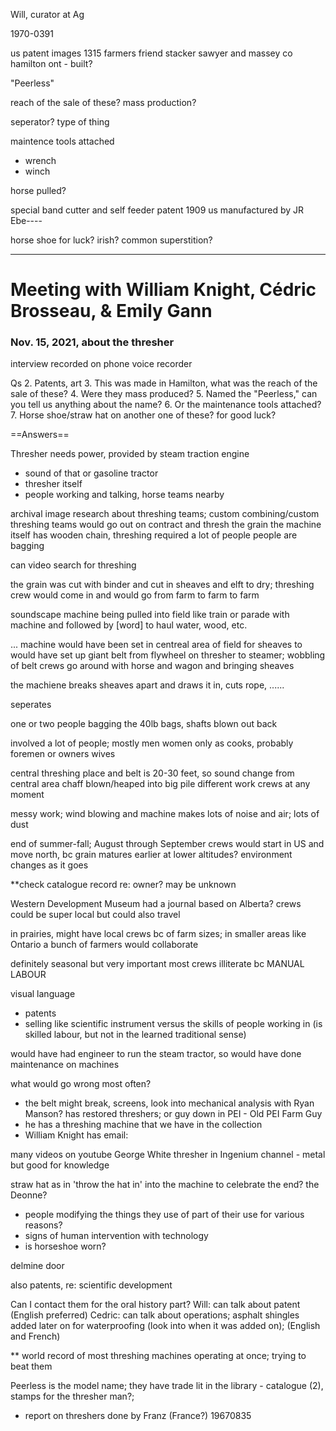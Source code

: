 Will, curator at Ag

1970-0391

us patent images 1315
farmers friend stacker
sawyer and massey co
hamilton ont - built?

"Peerless"

reach of the sale of these?
mass production?

seperator? type of thing

maintence tools attached
- wrench
- winch

horse pulled?



special band cutter and self feeder patent 1909 us 
manufactured by JR Ebe----

horse shoe for luck? irish? common superstition?

------

# Meeting with William Knight, Cédric Brosseau, & Emily Gann
### Nov. 15, 2021, about the thresher
interview recorded on phone voice recorder

Qs
2. Patents, art
3. This was made in Hamilton, what was the reach of the sale of these?
4. Were they mass produced?
5. Named the "Peerless," can you tell us anything about the name?
6. Or the maintenance tools attached?
7. Horse shoe/straw hat on another one of these? for good luck?


==Answers==

Thresher needs power, provided by steam traction engine
- sound of that or gasoline tractor
- thresher itself
- people working and talking, horse teams nearby

archival image research about threshing teams; custom combining/custom threshing
teams would go out on contract and thresh the grain
the machine itself has wooden chain, threshing required a lot of people
people are bagging


can video search for threshing

the grain was cut with binder and cut in sheaves and elft to dry; threshing crew would come in and would go from farm to farm to farm

soundscape
machine being pulled into field like train or parade with machine and followed by [word] to haul water, wood, etc.

...
machine would have been set in centreal area of field for sheaves to 
would have set up giant belt from flywheel on thresher to steamer; wobbling of belt
crews go around with horse and wagon and bringing sheaves 


the machiene breaks sheaves apart and draws it in, cuts rope, ......

seperates 


one or two people bagging the 40lb bags, shafts blown out back


involved a lot of people; mostly men
women only as cooks, probably foremen or owners wives



central threshing place and belt is 20-30 feet, so sound change from central area
chaff blown/heaped into big pile
different work crews at any moment

messy work; wind blowing and machine makes lots of noise and air; lots of dust

end of summer-fall; August through September
crews would start in US and move north, bc grain matures earlier at lower altitudes?
environment changes as it goes

**check catalogue record re: owner? may be unknown

Western Development Museum had a journal based on Alberta?
crews could be super local but could also travel

in prairies, might have local crews bc of farm sizes; in smaller areas like Ontario a bunch of farmers would collaborate

definitely seasonal but very important
most crews illiterate bc MANUAL LABOUR



visual language
- patents
- selling like scientific instrument versus the skills of people working in (is skilled labour, but not in the learned traditional sense)



would have had engineer to run the steam tractor, so would have done maintenance on machines


what would go wrong most often?
- the belt might break, screens, look into mechanical analysis with Ryan Manson? has restored threshers; or guy down in PEI - Old PEI Farm Guy
- he has a threshing machine that we have in the collection
- William Knight has email: 

many videos on youtube
George White thresher in Ingenium channel - metal but good for knowledge

straw hat as in 'throw the hat in' into the machine to celebrate the end?
the Deonne? 

- people modifying the things they use of part of their use for various reasons?
- signs of human intervention with technology
- is horseshoe worn?

delmine door



also patents, re: scientific development



Can I contact them for the oral history part?
Will:  can talk about patent (English preferred)
Cedric: can talk about operations; asphalt shingles added later on for waterproofing (look into when it was added on); (English and French)



** world record of most threshing machines operating at once; trying to beat them

Peerless is the model name; they have trade lit in the library - catalogue (2), stamps for the thresher man?; 
- report on threshers done by Franz (France?) 19670835

